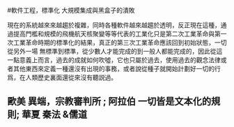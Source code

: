 #軟件工程，標準化 大規模集成與黑盒子的潰敗

   現在的系統越來來越趨於複雜，同時各種軟件越來越趨於透明，反正現在這種，通過提高門檻和規模的飛機航天核聚變等等代表的工業化只是第二次工業革命與第一次工業革命時期的標準化的結果，真正的第三次工業革命應該回到初始狀態，一切從另外一場
 無標準到標準，從少數人才能完成的到一般人都能完成的，因此從這一點意義上而言，過去的成就如何吹噓，它也只屬於過去，使用過去的觀念法律或者其他東西來定義一種還沒有出現的事務，或者說從種子就開始計劃好一切的行爲，在人類歷史裏面還從來沒有聽説過。















## 歐美 異端，宗教審判所 ; 阿拉伯 一切皆是文本化的規則; 華夏 秦法 &儒道